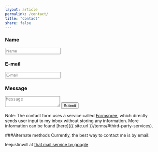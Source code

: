```yaml
---
layout: article
permalink: /contact/
title: "Contact"
share: false
---
```


<form action="http://formspree.io/leejustinwill@gmail.com" method="post">

  <input type='hidden' name='_next' value='https://pengineered.github.io/contact/success/' />

  <h3>Name</h3>
  <input type='text' name='name' placeholder="Name"/>

  <h3>E-mail</h3>
  <input type='email' name='email' placeholder="E-mail"/>

  <h3>Message</h3>
  <textarea name='message' placeholder="Message"></textarea>

  <!-- Spam filter -->
  <input type="text" name="_gotcha" style="display:none" />

  <!-- Subject -->
  <input type="hidden" name="_subject" value="New submission from contact form!" />

  <input type='submit' value='Submit' />
</form>

Note: The contact form uses a service called [Formspree](http://formspree.io/), which directly sends user input to my inbox without storing any information. More information can be found [here]({{ site.url }}/terms/#third-party-services).

###Alternate methods
Currently, the best way to contact me is by email:

leejustinwill at [that mail service by google](gmail.com)